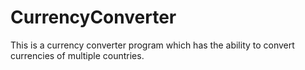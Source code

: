 # CurrencyConverter
This is a currency converter program which has the ability to convert currencies of multiple countries.
